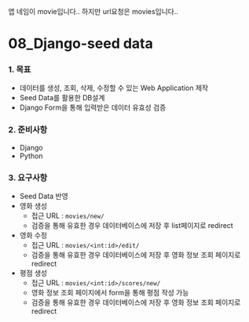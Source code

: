 앱 네임이 movie입니다..
하지만 url요청은 movies입니다..

# 08_Django-seed data

### 1. 목표

- 데이터를 생성, 조회, 삭제, 수정할 수 있는 Web Application 제작
- Seed Data를 활용한 DB설계
- Django Form을 통해 입력받은 데이터 유효성 검증



### 2. 준비사항

- Django
- Python



### 3. 요구사항

- Seed Data 반영
- 영화 생성
  - 접근 URL : `movies/new/`
  - 검증을 통해 유효한 경우 데이터베이스에 저장 후 list페이지로 redirect
- 영화 수정
  - 접근 URL : `movies/<int:id>/edit/`
  - 검증을 통해 유효한 경우 데이터베이스에 저장 후 영화 정보 조회 페이지로 redirect
- 평점 생성
  - 접근 URL : `movies/<int:id>/scores/new/`
  - 영화 정보 조회 페이지에서 form을 통해 평점 작성 가능
  - 검증을 통해 유효한 경우 데이터베이스에 저장 후 영화 정보 조회 페이지로 redirect